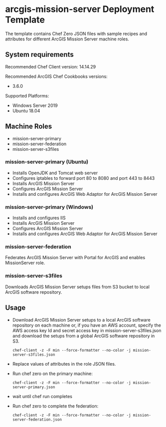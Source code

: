 # arcgis-mission-server Deployment Template

The template contains Chef Zero JSON files with sample recipes and attributes for different ArcGIS Mission Server machine roles.

## System requirements

Recommended Chef Client version: 14.14.29

Recommended ArcGIS Chef Cookbooks versions:

* 3.6.0

Supported Platforms:

* Windows Server 2019
* Ubuntu 18.04

## Machine Roles

* mission-server-primary
* mission-server-federation
* mission-server-s3files

### mission-server-primary (Ubuntu)

* Installs OpenJDK and Tomcat web server
* Configures iptables to forward port 80 to 8080 and port 443 to 8443
* Installs ArcGIS Mission Server
* Configures ArcGIS Mission Server
* Installs and configures ArcGIS Web Adaptor for ArcGIS Mission Server

### mission-server-primary (Windows)

* Installs and configures IIS
* Installs ArcGIS Mission Server
* Configures ArcGIS Mission Server
* Installs and configures ArcGIS Web Adaptor for ArcGIS Mission Server

### mission-server-federation

Federates ArcGIS Mission Server with Portal for ArcGIS and enables MissionServer role.

### mission-server-s3files

Downloads ArcGIS Mission Server setups files from S3 bucket to local ArcGIS software repository.

## Usage

* Download ArcGIS Mission Server setups to a local ArcGIS software repository on each machine or,
  if you have an AWS account, specify the AWS access key Id and secret access key in
  mission-server-s3files.json and download the setups from a global ArcGIS software repository in S3.

  ```shell
  chef-client -z -F min --force-formatter --no-color -j mission-server-s3files.json
  ```

* Replace values of attributes in the role JSON files.
* Run chef zero on the primary machine:

  ```shell
  chef-client -z -F min --force-formatter --no-color -j mission-server-primary.json
  ```

* wait until chef run completes

* Run chef zero to complete the federation:

  ```shell
  chef-client -z -F min --force-formatter --no-color -j mission-server-federation.json
  ```
